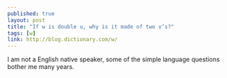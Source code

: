 ```yaml
---
published: true
layout: post
title: "If w is double u, why is it made of two v’s?"
tags: [w]
link: http://blog.dictionary.com/w/
---
```


I am not a English native speaker, some of the simple language questions bother me many years. 
